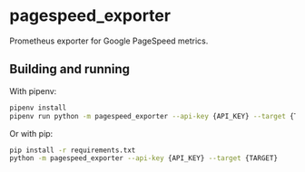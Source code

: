 # pagespeed_exporter

Prometheus exporter for Google PageSpeed metrics.

## Building and running

With pipenv:
```sh
pipenv install
pipenv run python -m pagespeed_exporter --api-key {API_KEY} --target {TARGET}
```

Or with pip:
```sh
pip install -r requirements.txt
python -m pagespeed_exporter --api-key {API_KEY} --target {TARGET}
```